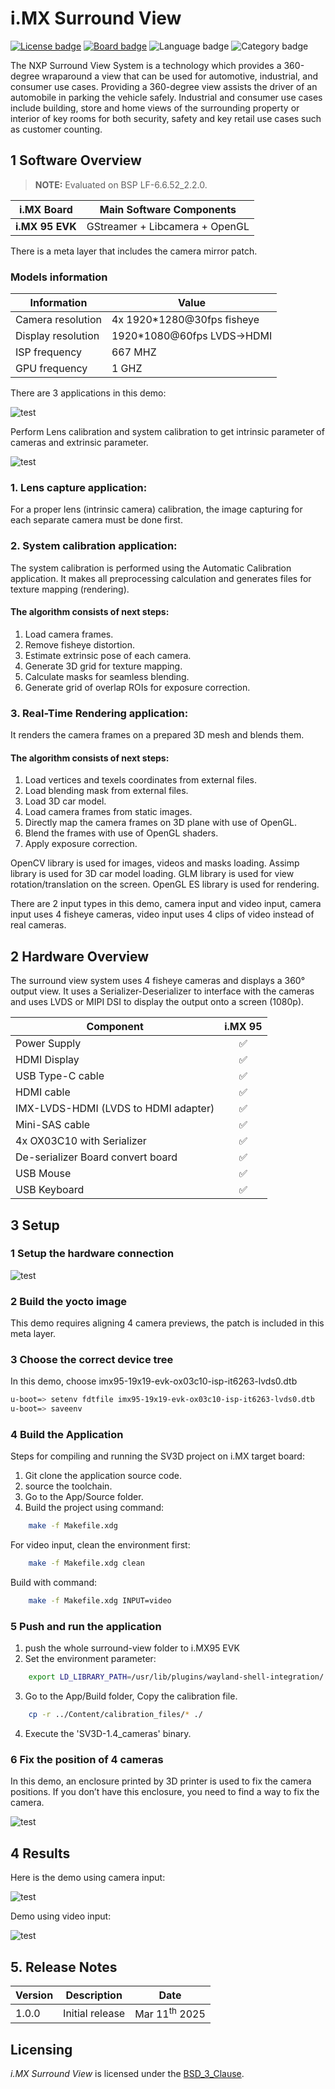 # i.MX Surround View

<!----- Boards ----->
[![License badge](https://img.shields.io/badge/License-BSD_3_Clause-red)](./BSD_3_Clause.txt) [![Board badge](https://img.shields.io/badge/Board-i.MX_95-blue)](https://www.nxp.com/products/processors-and-microcontrollers/arm-processors/i-mx-applications-processors/i-mx-9-processors/i-mx-95-applications-processor-family-high-performance-safety-enabled-platform-with-eiq-neutron-npu:iMX95)
![Language badge](https://img.shields.io/badge/Language-C++-yellow) ![Category badge](https://img.shields.io/badge/Category-Multimedia-green)

The NXP Surround View System is a technology which provides a 360-degree wraparound a view that can be used for automotive, industrial, and consumer use cases. Providing a 360-degree view assists the driver of an automobile in parking the vehicle safely. Industrial and consumer use cases include building, store and home views of the surrounding property or interior of key rooms for both security, safety and key retail use cases such as customer counting.


## 1 Software Overview

>**NOTE:** Evaluated on BSP LF-6.6.52_2.2.0.

i.MX Board          | Main Software Components
---                 | ---
**i.MX 95 EVK**     | GStreamer + Libcamera + OpenGL     

There is a meta layer that includes the camera mirror patch.

### Models information

Information         | Value
---                 | ---
Camera resolution   | 4x 1920*1280@30fps fisheye
Display resolution  | 1920*1080@60fps LVDS->HDMI
ISP frequency       | 667 MHZ
GPU frequency       | 1 GHZ

There are 3 applications in this demo:

  ![test](App/Content/image/surround_view_system_architect.jpg)

Perform Lens calibration and system calibration to get intrinsic parameter of cameras and extrinsic parameter. 

  ![test](App/Content/image/surround_view_software.jpg)

###  1. Lens capture application:
For a proper lens (intrinsic camera) calibration, the image capturing for each separate camera must be done first.
###  2. System calibration application:
The system calibration is performed using the Automatic Calibration application. It makes all preprocessing calculation and generates files for texture mapping (rendering). 
#### The algorithm consists of next steps:
 
  1. Load camera frames.
  2. Remove fisheye distortion.
  3. Estimate extrinsic pose of each camera.
  4. Generate 3D grid for texture mapping.
  5. Calculate masks for seamless blending.
  6. Generate grid of overlap ROIs for exposure correction.

### 3. Real-Time Rendering application:
It renders the camera frames on a prepared 3D mesh and blends them.
#### The algorithm consists of next steps:
  1. Load vertices and texels coordinates from external files.	
  2. Load blending mask from external files.
  3. Load 3D car model.
  4. Load camera frames from static images.
  5. Directly map the camera frames on 3D plane with use of OpenGL.
  6. Blend the frames with use of OpenGL shaders.
  7. Apply exposure correction.

OpenCV library is used for images, videos and masks loading.
Assimp library is used for 3D car model loading.
GLM library is used for view rotation/translation on the screen.
OpenGL ES library is used for rendering.

There are 2 input types in this demo, camera input and video input, camera input uses 4 fisheye cameras, video input uses 4 clips of video instead of real cameras.

## 2 Hardware Overview

The surround view system uses 4 fisheye cameras and displays a 360° output view. It uses a Serializer-Deserializer to interface with the cameras and uses LVDS or MIPI DSI to display the output onto a screen (1080p).

Component                                         | i.MX 95        
---                                               | :---:             
Power Supply                                      | :white_check_mark:
HDMI Display                                      | :white_check_mark:
USB Type-C cable                                  | :white_check_mark:                  
HDMI cable                                        | :white_check_mark:
IMX-LVDS-HDMI (LVDS to HDMI adapter)              | :white_check_mark:                  
Mini-SAS cable                                    | :white_check_mark:                  
4x OX03C10 with Serializer                        | :white_check_mark: 
De-serializer Board convert board                 | :white_check_mark: 
USB Mouse                                         | :white_check_mark: 
USB Keyboard                                      | :white_check_mark: 


## 3 Setup

### 1 Setup the hardware connection

  ![test](App/Content/image/surround_view_hardware_connection.jpg)

### 2 Build the yocto image
This demo requires aligning 4 camera previews, the patch is included in this meta layer.

### 3 Choose the correct device tree
In this demo, choose imx95-19x19-evk-ox03c10-isp-it6263-lvds0.dtb

``` bash
u-boot=> setenv fdtfile imx95-19x19-evk-ox03c10-isp-it6263-lvds0.dtb
u-boot=> saveenv 
```

### 4 Build the Application
Steps for compiling and running the SV3D project on i.MX target board:
  1. Git clone the application source code.
  2. source the toolchain.
  3. Go to the App/Source folder.
  4. Build the project using command:

``` bash  
    make -f Makefile.xdg
```  
  For video input, clean the environment first:

``` bash  
    make -f Makefile.xdg clean  
```  
  Build with command:  

``` bash  
    make -f Makefile.xdg INPUT=video  
```  

### 5 Push and run the application
  1. push the whole surround-view folder to i.MX95 EVK
  2. Set the environment parameter:

``` bash  
    export LD_LIBRARY_PATH=/usr/lib/plugins/wayland-shell-integration/
```  

  3. Go to the App/Build folder, Copy the calibration file.

``` bash  
    cp -r ../Content/calibration_files/* ./ 
``` 

  4. Execute the 'SV3D-1.4_cameras' binary.

### 6 Fix the position of 4 cameras
  In this demo, an enclosure printed by 3D printer is used to fix the camera positions.
  If you don’t have this enclosure, you need to find a way to fix the camera.

  ![test](App/Content/image/surround_view_enclosure.jpg)

## 4 Results
  Here is the demo using camera input:
  
  ![test](App/Content/image/output_camera.gif)

  Demo using video input:
  
  ![test](App/Content/image/output_video.gif)

## 5. Release Notes

Version | Description                         | Date
---     | ---                                 | ---
1.0.0   | Initial release                     | Mar 11<sup>th</sup> 2025

## Licensing

*i.MX Surround View* is licensed under the [BSD_3_Clause](./App/Licenses/BSD-3-clause.txt).